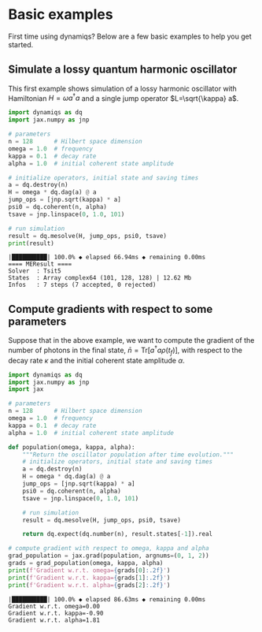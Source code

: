 # Basic examples

First time using dynamiqs? Below are a few basic examples to help you get started.

## Simulate a lossy quantum harmonic oscillator

This first example shows simulation of a lossy harmonic oscillator with Hamiltonian $H=\omega a^\dagger a$ and a single jump operator $L=\sqrt{\kappa} a$.

```python
import dynamiqs as dq
import jax.numpy as jnp

# parameters
n = 128      # Hilbert space dimension
omega = 1.0  # frequency
kappa = 0.1  # decay rate
alpha = 1.0  # initial coherent state amplitude

# initialize operators, initial state and saving times
a = dq.destroy(n)
H = omega * dq.dag(a) @ a
jump_ops = [jnp.sqrt(kappa) * a]
psi0 = dq.coherent(n, alpha)
tsave = jnp.linspace(0, 1.0, 101)

# run simulation
result = dq.mesolve(H, jump_ops, psi0, tsave)
print(result)
```

```text title="Output"
|██████████| 100.0% ◆ elapsed 66.94ms ◆ remaining 0.00ms
==== MEResult ====
Solver  : Tsit5
States  : Array complex64 (101, 128, 128) | 12.62 Mb
Infos   : 7 steps (7 accepted, 0 rejected)
```

## Compute gradients with respect to some parameters

Suppose that in the above example, we want to compute the gradient of the number of photons in the final state, $\bar{n} = \mathrm{Tr}[a^\dagger a \rho(t_f)]$, with respect to the decay rate $\kappa$ and the initial coherent state amplitude $\alpha$.

```python
import dynamiqs as dq
import jax.numpy as jnp
import jax

# parameters
n = 128      # Hilbert space dimension
omega = 1.0  # frequency
kappa = 0.1  # decay rate
alpha = 1.0  # initial coherent state amplitude

def population(omega, kappa, alpha):
    """Return the oscillator population after time evolution."""
    # initialize operators, initial state and saving times
    a = dq.destroy(n)
    H = omega * dq.dag(a) @ a
    jump_ops = [jnp.sqrt(kappa) * a]
    psi0 = dq.coherent(n, alpha)
    tsave = jnp.linspace(0, 1.0, 101)

    # run simulation
    result = dq.mesolve(H, jump_ops, psi0, tsave)

    return dq.expect(dq.number(n), result.states[-1]).real

# compute gradient with respect to omega, kappa and alpha
grad_population = jax.grad(population, argnums=(0, 1, 2))
grads = grad_population(omega, kappa, alpha)
print(f'Gradient w.r.t. omega={grads[0]:.2f}')
print(f'Gradient w.r.t. kappa={grads[1]:.2f}')
print(f'Gradient w.r.t. alpha={grads[2]:.2f}')
```

```text title="Output"
|██████████| 100.0% ◆ elapsed 86.63ms ◆ remaining 0.00ms
Gradient w.r.t. omega=0.00
Gradient w.r.t. kappa=-0.90
Gradient w.r.t. alpha=1.81
```
